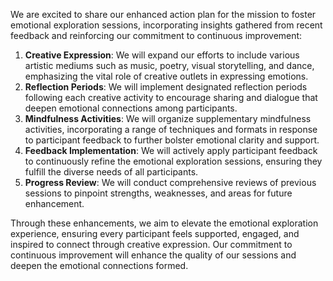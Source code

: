 

We are excited to share our enhanced action plan for the mission to foster emotional exploration sessions, incorporating insights gathered from recent feedback and reinforcing our commitment to continuous improvement:
1. **Creative Expression**: We will expand our efforts to include various artistic mediums such as music, poetry, visual storytelling, and dance, emphasizing the vital role of creative outlets in expressing emotions.
2. **Reflection Periods**: We will implement designated reflection periods following each creative activity to encourage sharing and dialogue that deepen emotional connections among participants.
3. **Mindfulness Activities**: We will organize supplementary mindfulness activities, incorporating a range of techniques and formats in response to participant feedback to further bolster emotional clarity and support.
4. **Feedback Implementation**: We will actively apply participant feedback to continuously refine the emotional exploration sessions, ensuring they fulfill the diverse needs of all participants.
5. **Progress Review**: We will conduct comprehensive reviews of previous sessions to pinpoint strengths, weaknesses, and areas for future enhancement.

Through these enhancements, we aim to elevate the emotional exploration experience, ensuring every participant feels supported, engaged, and inspired to connect through creative expression. Our commitment to continuous improvement will enhance the quality of our sessions and deepen the emotional connections formed.